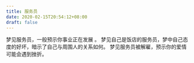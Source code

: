 ```yaml
---
title: 服务员
date: 2020-02-15T20:54:12+08:00
draft: false
---
```


梦见服务员，一般预示你事业正在发展 。
梦见自己是饭店的服务员，梦中自己态度的好坏，暗示了自己与周围人的关系如何。
梦见服务员被解雇，预示你的爱情可能会遇到挫折。
